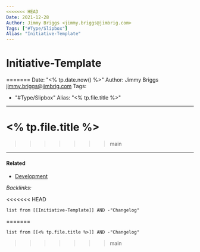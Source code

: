 ```yaml
---
<<<<<<< HEAD
Date: 2021-12-28
Author: Jimmy Briggs <jimmy.briggs@jimbrig.com>
Tags: ["#Type/Slipbox"]
Alias: "Initiative-Template"
---
```


# Initiative-Template
=======
Date: "<% tp.date.now() %>"
Author: Jimmy Briggs <jimmy.briggs@jimbrig.com>
Tags:
  - "#Type/Slipbox"
Alias: "<% tp.file.title %>"
---

# \<% tp.file.title %>
>>>>>>> main

---

#### Related

* [Development](../../MOCs/Development.md)

*Backlinks:*

<<<<<<< HEAD
```dataview
list from [[Initiative-Template]] AND -"Changelog"
```
=======
````dataview
list from [[<% tp.file.title %>]] AND -"Changelog"
````
>>>>>>> main
